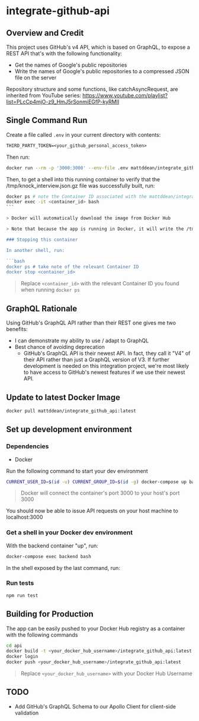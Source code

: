 # integrate-github-api

## Overview and Credit

This project uses GitHub's v4 API, which is based on GraphQL, to expose a REST API that's with the following functionality:

- Get the names of Google's public repositories
- Write the names of Google's public repositories to a compressed JSON file on the server

Repository structure and some functions, like catchAsyncRequest, are inherited from YouTube series: https://www.youtube.com/playlist?list=PLcCp4mjO-z9_HmJ5rSonmiEGfP-kyRMlI

## Single Command Run

Create a file called `.env` in your current directory with contents:

```txt
THIRD_PARTY_TOKEN=<your_github_personal_access_token>
```

Then run:

```bash
docker run --rm -p '3000:3000' --env-file .env mattddean/integrate_github_api:latest
```

Then, to get a shell into this running container to verify that the /tmp/knock_interview.json.gz file was successfully built, run:

````bash
docker ps # note the Container ID associated with the mattddean/integrate_github_api:latest image
docker exec -it <container_id> bash
```

> Docker will automatically download the image from Docker Hub

> Note that because the app is running in Docker, it will write the /tmp/knock_interview.json.gz to the container's filesystem, not to the host filesystem

### Stopping this container

In another shell, run:

```bash
docker ps # take note of the relevant Container ID
docker stop <container_id>
````

> Replace `<container_id>` with the relevant Container ID you found when running `docker ps`

## GraphQL Rationale

Using GitHub's GraphQL API rather than their REST one gives me two benefits:

- I can demonstrate my ability to use / adapt to GraphQL
- Best chance of avoiding deprecation
  - GitHub's GraphQL API is their newest API. In fact, they call it "V4" of their API rather than just a GraphQL version of V3. If further development is needed on this integration project, we're most likely to have access to GitHub's newest features if we use their newest API.

## Update to latest Docker Image

```bash
docker pull mattddean/integrate_github_api:latest
```

## Set up development environment

### Dependencies

- Docker

Run the following command to start your dev environment

```bash
CURRENT_USER_ID=$(id -u) CURRENT_GROUP_ID=$(id -g) docker-compose up backend
```

> Docker will connect the container's port 3000 to your host's port 3000

You should now be able to issue API requests on your host machine to localhost:3000

### Get a shell in your Docker dev environment

With the backend container "up", run:

```bash
docker-compose exec backend bash
```

In the shell exposed by the last command, run:

### Run tests

```bash
npm run test
```

## Building for Production

The app can be easily pushed to your Docker Hub registry as a container with the following commands

```bash
cd api
docker build -t <your_docker_hub_username>/integrate_github_api:latest .
docker login
docker push <your_docker_hub_username>/integrate_github_api:latest
```

> Replace `<your_docker_hub_username>` with your Docker Hub Username

## TODO

- Add GitHub's GraphQL Schema to our Apollo Client for client-side validation
